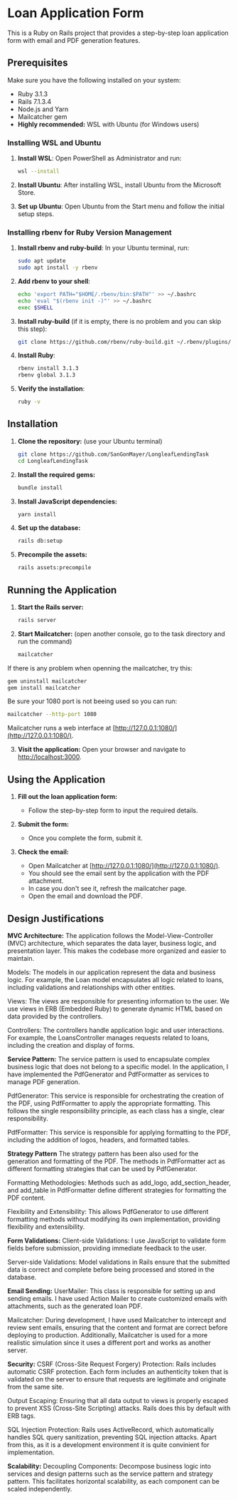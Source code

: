# Loan Application Form

This is a Ruby on Rails project that provides a step-by-step loan application form with email and PDF generation features.

## Prerequisites

Make sure you have the following installed on your system:
- Ruby 3.1.3
- Rails 7.1.3.4
- Node.js and Yarn
- Mailcatcher gem
- **Highly recommended:** WSL with Ubuntu (for Windows users)

### Installing WSL and Ubuntu

1. **Install WSL**:
    Open PowerShell as Administrator and run:
    ```sh
    wsl --install
    ```

2. **Install Ubuntu**:
    After installing WSL, install Ubuntu from the Microsoft Store.

3. **Set up Ubuntu**:
    Open Ubuntu from the Start menu and follow the initial setup steps.

### Installing rbenv for Ruby Version Management

1. **Install rbenv and ruby-build**:
    In your Ubuntu terminal, run:
    ```sh
    sudo apt update
    sudo apt install -y rbenv
    ```

2. **Add rbenv to your shell**:
    ```sh
    echo 'export PATH="$HOME/.rbenv/bin:$PATH"' >> ~/.bashrc
    echo 'eval "$(rbenv init -)"' >> ~/.bashrc
    exec $SHELL
    ```

3. **Install ruby-build** (if it is empty, there is no problem and you can skip this step):
    ```sh
    git clone https://github.com/rbenv/ruby-build.git ~/.rbenv/plugins/ruby-build
    ```

4. **Install Ruby**:
    ```sh
    rbenv install 3.1.3
    rbenv global 3.1.3
    ```

5. **Verify the installation**:
    ```sh
    ruby -v
    ```

## Installation

1. **Clone the repository:** (use your Ubuntu terminal)
    ```bash
    git clone https://github.com/SanGonMayer/LongleafLendingTask
    cd LongleafLendingTask
    ```

2. **Install the required gems:**
    ```bash
    bundle install
    ```

3. **Install JavaScript dependencies:**
    ```bash
    yarn install
    ```

4. **Set up the database:**
    ```bash
    rails db:setup
    ```

5. **Precompile the assets:**
    ```bash
    rails assets:precompile
    ```

## Running the Application

1. **Start the Rails server:**
    ```bash
    rails server
    ```

2. **Start Mailcatcher:** (open another console, go to the task directory and run the command)
    ```bash
    mailcatcher
    ```
If there is any problem when openning the mailcatcher, try this:
```bash
gem uninstall mailcatcher
gem install mailcatcher
```
Be sure your 1080 port is not beeing used so you can run:
```bash
mailcatcher --http-port 1080
```
Mailcatcher runs a web interface at [http://127.0.0.1:1080/](http://127.0.0.1:1080/).

3. **Visit the application:**
    Open your browser and navigate to [http://localhost:3000](http://localhost:3000).

## Using the Application

1. **Fill out the loan application form:**
    - Follow the step-by-step form to input the required details.

2. **Submit the form:**
    - Once you complete the form, submit it.

3. **Check the email:**
    - Open Mailcatcher at [http://127.0.0.1:1080/](http://127.0.0.1:1080/).
    - You should see the email sent by the application with the PDF attachment.
    - In case you don't see it, refresh the mailcatcher page.
    - Open the email and download the PDF.

## Design Justifications
**MVC Architecture:** 
The application follows the Model-View-Controller (MVC) architecture, which separates the data layer, business logic, and presentation layer. This makes the codebase more organized and easier to maintain.

Models: The models in our application represent the data and business logic. For example, the Loan model encapsulates all logic related to loans, including validations and relationships with other entities.

Views: The views are responsible for presenting information to the user. We use views in ERB (Embedded Ruby) to generate dynamic HTML based on data provided by the controllers.

Controllers: The controllers handle application logic and user interactions. For example, the LoansController manages requests related to loans, including the creation and display of forms.

**Service Pattern:**
The service pattern is used to encapsulate complex business logic that does not belong to a specific model. In the application, I have implemented the PdfGenerator and PdfFormatter as services to manage PDF generation.

PdfGenerator: This service is responsible for orchestrating the creation of the PDF, using PdfFormatter to apply the appropriate formatting. This follows the single responsibility principle, as each class has a single, clear responsibility.

PdfFormatter: This service is responsible for applying formatting to the PDF, including the addition of logos, headers, and formatted tables.

**Strategy Pattern**
The strategy pattern has been also used for the generation and formatting of the PDF. The methods in PdfFormatter act as different formatting strategies that can be used by PdfGenerator.

Formatting Methodologies: Methods such as add_logo, add_section_header, and add_table in PdfFormatter define different strategies for formatting the PDF content.

Flexibility and Extensibility: This allows PdfGenerator to use different formatting methods without modifying its own implementation, providing flexibility and extensibility.

**Form Validations:**
Client-side Validations: I use JavaScript to validate form fields before submission, providing immediate feedback to the user.

Server-side Validations: Model validations in Rails ensure that the submitted data is correct and complete before being processed and stored in the database.

**Email Sending:**
UserMailer: This class is responsible for setting up and sending emails. I have used Action Mailer to create customized emails with attachments, such as the generated loan PDF.

Mailcatcher: During development, I have used Mailcatcher to intercept and review sent emails, ensuring that the content and format are correct before deploying to production. Additionally, Mailcatcher is used for a more realistic simulation since it uses a different port and works as another server.

**Security:**
CSRF (Cross-Site Request Forgery) Protection:
Rails includes automatic CSRF protection. Each form includes an authenticity token that is validated on the server to ensure that requests are legitimate and originate from the same site.

Output Escaping:
Ensuring that all data output to views is properly escaped to prevent XSS (Cross-Site Scripting) attacks. Rails does this by default with ERB tags.

SQL Injection Protection:
Rails uses ActiveRecord, which automatically handles SQL query sanitization, preventing SQL injection attacks.
Apart from this, as it is a development environment it is quite convinient for implementation.

**Scalability:**
Decoupling Components:
Decompose business logic into services and design patterns such as the service pattern and strategy pattern. This facilitates horizontal scalability, as each component can be scaled independently.
